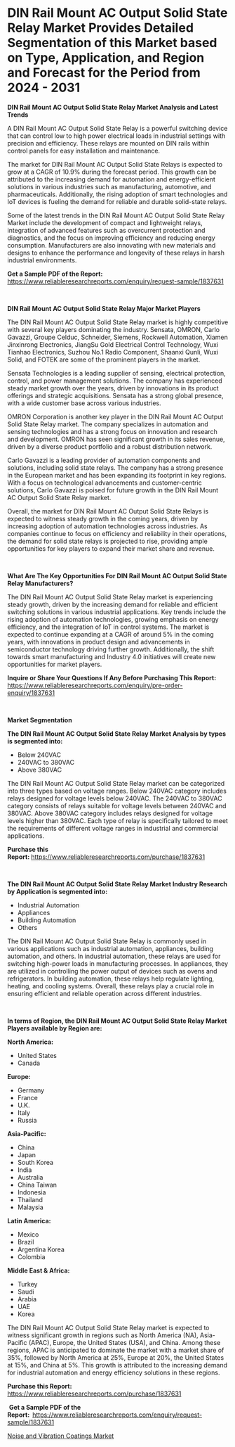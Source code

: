 <p><h1>DIN Rail Mount AC Output Solid State Relay Market Provides Detailed Segmentation of this Market based on Type, Application, and Region and Forecast for the Period from 2024 - 2031</h1></p><p><strong>DIN Rail Mount AC Output Solid State Relay Market Analysis and Latest Trends</strong></p>
<p><p>A DIN Rail Mount AC Output Solid State Relay is a powerful switching device that can control low to high power electrical loads in industrial settings with precision and efficiency. These relays are mounted on DIN rails within control panels for easy installation and maintenance.</p><p>The market for DIN Rail Mount AC Output Solid State Relays is expected to grow at a CAGR of 10.9% during the forecast period. This growth can be attributed to the increasing demand for automation and energy-efficient solutions in various industries such as manufacturing, automotive, and pharmaceuticals. Additionally, the rising adoption of smart technologies and IoT devices is fueling the demand for reliable and durable solid-state relays.</p><p>Some of the latest trends in the DIN Rail Mount AC Output Solid State Relay Market include the development of compact and lightweight relays, integration of advanced features such as overcurrent protection and diagnostics, and the focus on improving efficiency and reducing energy consumption. Manufacturers are also innovating with new materials and designs to enhance the performance and longevity of these relays in harsh industrial environments.</p></p>
<p><strong>Get a Sample PDF of the Report:&nbsp;</strong> <a href="https://www.reliableresearchreports.com/enquiry/request-sample/1837631">https://www.reliableresearchreports.com/enquiry/request-sample/1837631</a></p>
<p>&nbsp;</p>
<p><strong>DIN Rail Mount AC Output Solid State Relay Major Market Players</strong></p>
<p><p>The DIN Rail Mount AC Output Solid State Relay market is highly competitive with several key players dominating the industry. Sensata, OMRON, Carlo Gavazzi, Groupe Celduc, Schneider, Siemens, Rockwell Automation, Xiamen Jinxinrong Electronics, JiangSu Gold Electrical Control Technology, Wuxi Tianhao Electronics, Suzhou No.1 Radio Component, Shaanxi Qunli, Wuxi Solid, and FOTEK are some of the prominent players in the market.</p><p>Sensata Technologies is a leading supplier of sensing, electrical protection, control, and power management solutions. The company has experienced steady market growth over the years, driven by innovations in its product offerings and strategic acquisitions. Sensata has a strong global presence, with a wide customer base across various industries.</p><p>OMRON Corporation is another key player in the DIN Rail Mount AC Output Solid State Relay market. The company specializes in automation and sensing technologies and has a strong focus on innovation and research and development. OMRON has seen significant growth in its sales revenue, driven by a diverse product portfolio and a robust distribution network.</p><p>Carlo Gavazzi is a leading provider of automation components and solutions, including solid state relays. The company has a strong presence in the European market and has been expanding its footprint in key regions. With a focus on technological advancements and customer-centric solutions, Carlo Gavazzi is poised for future growth in the DIN Rail Mount AC Output Solid State Relay market.</p><p>Overall, the market for DIN Rail Mount AC Output Solid State Relays is expected to witness steady growth in the coming years, driven by increasing adoption of automation technologies across industries. As companies continue to focus on efficiency and reliability in their operations, the demand for solid state relays is projected to rise, providing ample opportunities for key players to expand their market share and revenue.</p></p>
<p>&nbsp;</p>
<p><strong>What Are The Key Opportunities For DIN Rail Mount AC Output Solid State Relay Manufacturers?</strong></p>
<p><p>The DIN Rail Mount AC Output Solid State Relay market is experiencing steady growth, driven by the increasing demand for reliable and efficient switching solutions in various industrial applications. Key trends include the rising adoption of automation technologies, growing emphasis on energy efficiency, and the integration of IoT in control systems. The market is expected to continue expanding at a CAGR of around 5% in the coming years, with innovations in product design and advancements in semiconductor technology driving further growth. Additionally, the shift towards smart manufacturing and Industry 4.0 initiatives will create new opportunities for market players.</p></p>
<p><strong>Inquire or Share Your Questions If Any Before Purchasing This Report:</strong> <a href="https://www.reliableresearchreports.com/enquiry/pre-order-enquiry/1837631">https://www.reliableresearchreports.com/enquiry/pre-order-enquiry/1837631</a></p>
<p>&nbsp;</p>
<p><strong>Market Segmentation</strong></p>
<p><strong>The DIN Rail Mount AC Output Solid State Relay Market Analysis by types is segmented into:</strong></p>
<p><ul><li>Below 240VAC</li><li>240VAC to 380VAC</li><li>Above 380VAC</li></ul></p>
<p><p>The DIN Rail Mount AC Output Solid State Relay market can be categorized into three types based on voltage ranges. Below 240VAC category includes relays designed for voltage levels below 240VAC. The 240VAC to 380VAC category consists of relays suitable for voltage levels between 240VAC and 380VAC. Above 380VAC category includes relays designed for voltage levels higher than 380VAC. Each type of relay is specifically tailored to meet the requirements of different voltage ranges in industrial and commercial applications.</p></p>
<p><strong>Purchase this Report:&nbsp;</strong><a href="https://www.reliableresearchreports.com/purchase/1837631">https://www.reliableresearchreports.com/purchase/1837631</a></p>
<p>&nbsp;</p>
<p><strong>The DIN Rail Mount AC Output Solid State Relay Market Industry Research by Application is segmented into:</strong></p>
<p><ul><li>Industrial Automation</li><li>Appliances</li><li>Building Automation</li><li>Others</li></ul></p>
<p><p>The DIN Rail Mount AC Output Solid State Relay is commonly used in various applications such as industrial automation, appliances, building automation, and others. In industrial automation, these relays are used for switching high-power loads in manufacturing processes. In appliances, they are utilized in controlling the power output of devices such as ovens and refrigerators. In building automation, these relays help regulate lighting, heating, and cooling systems. Overall, these relays play a crucial role in ensuring efficient and reliable operation across different industries.</p></p>
<p>&nbsp;</p>
<p><strong>In terms of Region, the DIN Rail Mount AC Output Solid State Relay Market Players available by Region are:</strong></p>
<p>
    <p> <strong> North America: </strong>
        <ul>
            <li>United States</li>
            <li>Canada</li>
        </ul>
        </p> 
    <p> <strong> Europe: </strong>
        <ul>
            <li>Germany</li>
            <li>France</li>
            <li>U.K.</li>
            <li>Italy</li>
            <li>Russia</li>
        </ul>
        </p> 
    <p> <strong> Asia-Pacific: </strong>
        <ul>
            <li>China</li>
            <li>Japan</li>
            <li>South Korea</li>
            <li>India</li>
            <li>Australia</li>
            <li>China Taiwan</li>
            <li>Indonesia</li>
            <li>Thailand</li>
            <li>Malaysia</li>
        </ul>
        </p> 
    <p> <strong> Latin America: </strong>
        <ul>
            <li>Mexico</li>
            <li>Brazil</li>
            <li>Argentina Korea</li>
            <li>Colombia</li>
        </ul>
        </p> 
    <p> <strong> Middle East & Africa: </strong>
        <ul>
            <li>Turkey</li>
            <li>Saudi</li>
            <li>Arabia</li>
            <li>UAE</li>
            <li>Korea</li>
        </ul>
    </p>
    </p>
<p><p>The DIN Rail Mount AC Output Solid State Relay market is expected to witness significant growth in regions such as North America (NA), Asia-Pacific (APAC), Europe, the United States (USA), and China. Among these regions, APAC is anticipated to dominate the market with a market share of 35%, followed by North America at 25%, Europe at 20%, the United States at 15%, and China at 5%. This growth is attributed to the increasing demand for industrial automation and energy efficiency solutions in these regions.</p></p>
<p><strong>Purchase this Report: </strong><a href="https://www.reliableresearchreports.com/purchase/1837631">https://www.reliableresearchreports.com/purchase/1837631</a></p>
<p>&nbsp;<strong>Get a Sample PDF of the Report:&nbsp;&nbsp;</strong><a href="https://www.reliableresearchreports.com/enquiry/request-sample/1837631">https://www.reliableresearchreports.com/enquiry/request-sample/1837631</a></p>
<p><strong></strong></p>
<p><p><a href="https://meowing-canidae-761.notion.site/Noise-and-Vibration-Coatings-Market-Size-and-Examines-its-Market-Scope-with-a-Primary-Focus-on-Gro-3da2f26c1920438fafed27c43937b775">Noise and Vibration Coatings Market</a></p></p>